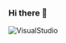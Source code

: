 ### Hi there 👋

![VisualStudio](https://img.shields.io/badge/VisualStudio-#5C2D91.svg?&style=for-the-badge&logo=VisualStudio&logoColor=purple)
<!--
**qkrdngur/qkrdngur** is a ✨ _special_ ✨ repository because its `README.md` (this file) appears on your GitHub profile.

Here are some ideas to get you started:

- 🔭 I’m currently working on ...
- 🌱 I’m currently learning ...
- 👯 I’m looking to collaborate on ...
- 🤔 I’m looking for help with ...
- 💬 Ask me about ...
- 📫 How to reach me: ...
- 😄 Pronouns: ...
- ⚡ Fun fact: ...
-->

